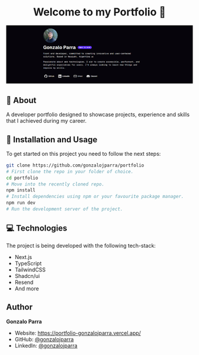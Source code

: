 <h1 align="center">Welcome to my Portfolio 🫡</h1>

<div align="center">
<img alt="Gonzalo Parra" src="public/readme.png" />
</div>

## 🧉 About

A developer portfolio designed to showcase projects, experience and skills that I achieved during my career.

## 🚀 Installation and Usage

To get started on this project you need to follow the next steps:

```bash
git clone https://github.com/gonzalojparra/portfolio
# First clone the repo in your folder of choice.
cd portfolio
# Move into the recently cloned repo.
npm install
# Install dependencies using npm or your favourite package manager.
npm run dev
# Run the development server of the project.
```

## 💻 Technologies

The project is being developed with the following tech-stack:

- Next.js
- TypeScript
- TailwindCSS
- Shadcn/ui
- Resend
- And more

## Author

**Gonzalo Parra**

- Website: https://portfolio-gonzalojparra.vercel.app/
- GitHub: [@gonzalojparra](https://github.com/gonzalojparra)
- LinkedIn: [@gonzalojparra](https://www.linkedin.com/in/gonzalojparra/)
